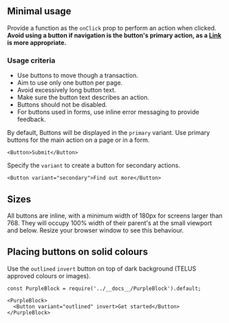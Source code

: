 ## Minimal usage

Provide a function as the `onClick` prop to perform an action when clicked. **Avoid using a button if navigation
is the button's primary action, as a [Link](#link) is more appropriate.**

### Usage criteria

* Use buttons to move though a transaction.
* Aim to use only one button per page.
* Avoid excessively long button text.
* Make sure the button text describes an action.
* Buttons should not be disabled.
* For buttons used in forms, use inline error messaging to provide feedback.

By default, Buttons will be displayed in the `primary` variant. Use primary buttons for the main action on a page or
in a form.

```
<Button>Submit</Button>
```

Specify the `variant` to create a button for secondary actions.

```
<Button variant="secondary">Find out more</Button>
```

## Sizes

All buttons are inline, with a minimum width of 180px for screens larger than 768. They will occupy 100% width of their parent's at the small viewport and below. Resize your browser window to see this behaviour.


## Placing buttons on solid colours

Use the `outlined` `invert` button on top of dark background (TELUS approved colours or images).

```
const PurpleBlock = require('../__docs__/PurpleBlock').default;

<PurpleBlock>
  <Button variant="outlined" invert>Get started</Button>
</PurpleBlock>
```
